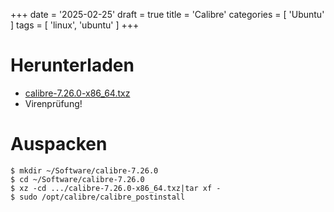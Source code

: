 +++
date = '2025-02-25'
draft = true
title = 'Calibre'
categories = [ 'Ubuntu' ]
tags = [ 'linux', 'ubuntu' ]
+++

# Herunterladen

- [calibre-7.26.0-x86_64.txz](https://download.calibre-ebook.com/7.26.0/calibre-7.26.0-x86_64.txz)
- Virenprüfung!

# Auspacken

```
$ mkdir ~/Software/calibre-7.26.0
$ cd ~/Software/calibre-7.26.0
$ xz -cd .../calibre-7.26.0-x86_64.txz|tar xf -
$ sudo /opt/calibre/calibre_postinstall
```
